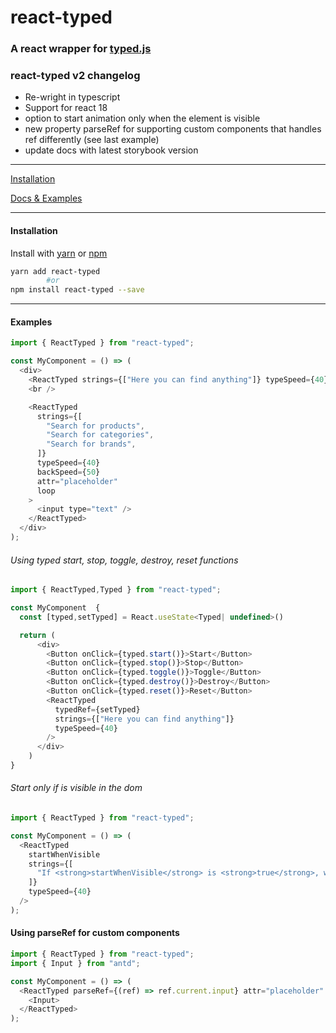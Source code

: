 # react-typed

### A react wrapper for [typed.js](https://github.com/mattboldt/typed.js)

### react-typed v2 changelog

- Re-wright in typescript
- Support for react 18
- option to start animation only when the element is visible
- new property parseRef for supporting custom components that handles ref differently (see last example)
- update docs with latest storybook version

---

[Installation](#installation)

[Docs & Examples](http://ssbeefeater.github.io/react-typed)

---

#### Installation

Install with [yarn](https://yarnpkg.com) or [npm](https://www.npmjs.com/)

```sh
yarn add react-typed
        #or
npm install react-typed --save
```

---

#### Examples

```javascript
import { ReactTyped } from "react-typed";

const MyComponent = () => (
  <div>
    <ReactTyped strings={["Here you can find anything"]} typeSpeed={40} />
    <br />

    <ReactTyped
      strings={[
        "Search for products",
        "Search for categories",
        "Search for brands",
      ]}
      typeSpeed={40}
      backSpeed={50}
      attr="placeholder"
      loop
    >
      <input type="text" />
    </ReactTyped>
  </div>
);
```


###### Using typed start, stop, toggle, destroy, reset functions

```javascript
import { ReactTyped,Typed } from "react-typed";

const MyComponent  {
  const [typed,setTyped] = React.useState<Typed| undefined>()

  return (
      <div>
        <Button onClick={typed.start()}>Start</Button>
        <Button onClick={typed.stop()}>Stop</Button>
        <Button onClick={typed.toggle()}>Toggle</Button>
        <Button onClick={typed.destroy()}>Destroy</Button>
        <Button onClick={typed.reset()}>Reset</Button>
        <ReactTyped
          typedRef={setTyped}
          strings={["Here you can find anything"]}
          typeSpeed={40}
        />
      </div>
    )
}
```

###### Start only if is visible in the dom

```javascript
import { ReactTyped } from "react-typed";

const MyComponent = () => (
  <ReactTyped
    startWhenVisible
    strings={[
      "If <strong>startWhenVisible</strong> is <strong>true</strong>, will start when is visible in the dom",
    ]}
    typeSpeed={40}
  />
);
```

#### Using parseRef for custom components

```javascript
import { ReactTyped } from "react-typed";
import { Input } from "antd";

const MyComponent = () => (
  <ReactTyped parseRef={(ref) => ref.current.input} attr="placeholder" strings={["Add a name here"]} typeSpeed={40} >
    <Input>
  </ReactTyped>
);
```
